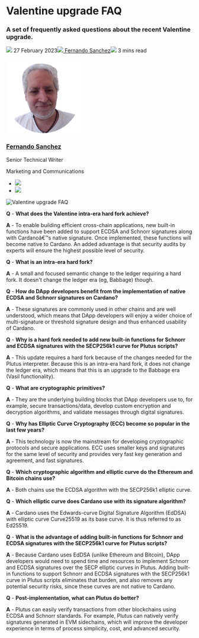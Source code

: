 # Valentine upgrade FAQ
### **A set of frequently asked questions about the recent Valentine upgrade.**
![](img/2023-02-27-valentine-upgrade-faq.002.png) 27 February 2023![](img/2023-02-27-valentine-upgrade-faq.002.png)[ Fernando Sanchez](/en/blog/authors/fernando-sanchez/page-1/)![](img/2023-02-27-valentine-upgrade-faq.003.png) 3 mins read

![Fernando Sanchez](img/2023-02-27-valentine-upgrade-faq.004.png)[](/en/blog/authors/fernando-sanchez/page-1/)
### [**Fernando Sanchez**](/en/blog/authors/fernando-sanchez/page-1/)
Senior Technical Writer

Marketing and Communications

- ![](img/2023-02-27-valentine-upgrade-faq.005.png)[](mailto:fernando.sanchez@iohk.io "Email")
- ![](img/2023-02-27-valentine-upgrade-faq.006.png)[](https://www.linkedin.com/in/linkedinsanchezf/ "LinkedIn")

![Valentine upgrade FAQ](img/2023-02-27-valentine-upgrade-faq.007.png)

**Q** - **What does the Valentine intra-era hard fork achieve?**

**A** - To enable building efficient cross-chain applications, new built-in functions have been added to support ECDSA and Schnorr signatures along with Cardanoâ€™s native signature. Once implemented, these functions will become native to Cardano. An added advantage is that security audits by experts will ensure the highest possible level of security.

**Q** - **What is an intra-era hard fork?**

**A** - A small and focused semantic change to the ledger requiring a hard fork. It doesn't change the ledger era (eg, Babbage) though.

**Q** - **How do DApp developers benefit from the implementation of native ECDSA and Schnorr signatures on Cardano?**

**A** - These signatures are commonly used in other chains and are well understood, which means that DApp developers will enjoy a wider choice of multi-signature or threshold signature design and thus enhanced usability of Cardano. 

**Q** - **Why is a hard fork needed to add new built-in functions for Schnorr and ECDSA signatures with the SECP256k1 curve for Plutus scripts?**

**A** - This update requires a hard fork because of the changes needed for the Plutus interpreter. Because this is an intra-era hard fork, it does not change the ledger era, which means that this is an upgrade to the Babbage era (Vasil functionality).

**Q** - **What are cryptographic primitives?**

**A** - They are the underlying building blocks that DApp developers use to, for example, secure transactions/data, develop custom encryption and decryption algorithms, and validate messages through digital signatures.

**Q** - **Why has Elliptic Curve Cryptography (ECC) become so popular in the last few years?**

**A** - This technology is now the mainstream for developing cryptographic protocols and secure applications. ECC uses smaller keys and signatures for the same level of security and provides very fast key generation and agreement, and fast signatures.

**Q** - **Which cryptographic algorithm and elliptic curve do the Ethereum and Bitcoin chains use?**

**A** - Both chains use the ECDSA algorithm with the SECP256k1 elliptic curve.

**Q** - **Which elliptic curve does Cardano use with its signature algorithm?**

**A** - Cardano uses the Edwards-curve Digital Signature Algorithm (EdDSA) with elliptic curve Curve25519 as its base curve. It is thus referred to as Ed25519.

**Q** - **What is the advantage of adding built-in functions for Schnorr and ECDSA signatures with the SECP256k1 curve for Plutus scripts?**

**A** - Because Cardano uses EdDSA (unlike Ethereum and Bitcoin), DApp developers would need to spend time and resources to implement Schnorr and ECDSA signatures over the SECP elliptic curves in Plutus. Adding built-in functions to support Schnorr and ECDSA signatures with the SECP256k1 curve in Plutus scripts eliminates that burden, and also removes any potential security risks, since these curves are not native to Cardano.

**Q** - **Post-implementation, what can Plutus do better?**

**A** - Plutus can easily verify transactions from other blockchains using ECDSA and Schnorr standards. For example, Plutus can natively verify signatures generated in EVM sidechains, which will improve the developer experience in terms of process simplicity, cost, and advanced security.
